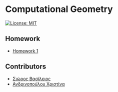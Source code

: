 
# Computational Geometry

[![License: MIT](https://img.shields.io/badge/License-MIT-yellow.svg)](https://opensource.org/licenses/MIT)

## Homework

* [Homework 1](Homework_1/README.md)

## Contributors

* [Σιώρος Βασίλειος](https://github.com/billsioros)
* [Ανδρινοπούλου Χριστίνα](https://github.com/ChristinaAndrinopoyloy)
